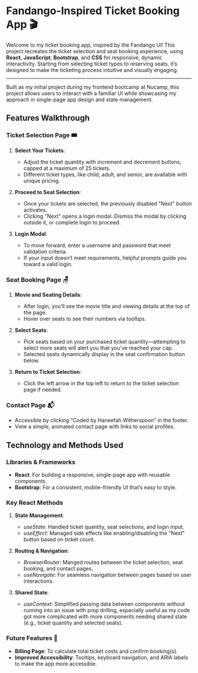 # Fandango-Inspired Ticket Booking App 🎬

Welcome to my ticket booking app, inspired by the Fandango UI! This project recreates the ticket selection and seat booking experience, using **React**, **JavaScript**, **Bootstrap**, and **CSS** for responsive, dynamic interactivity. Starting from selecting ticket types to reserving seats, it’s designed to make the ticketing process intuitive and visually engaging.

---

Built as my initial project during my frontend bootcamp at Nucamp, this project allows users to interact with a familiar UI while showcasing my approach in single-page app design and state management. 

## Features Walkthrough

### Ticket Selection Page 🎟️
1. **Select Your Tickets**: 
   - Adjust the ticket quantity with increment and decrement buttons, capped at a maximum of 25 tickets.
   - Different ticket types, like child, adult, and senior, are available with unique pricing.  

2. **Proceed to Seat Selection**:
   - Once your tickets are selected, the previously disabled "Next" button activates.
   - Clicking "Next" opens a login modal. Dismiss the modal by clicking outside it, or complete login to proceed.

3. **Login Modal**:
   - To move forward, enter a username and password that meet validation criteria.
   - If your input doesn’t meet requirements, helpful prompts guide you toward a valid login.

### Seat Booking Page 🪑
1. **Movie and Seating Details**:
   - After login, you’ll see the movie title and viewing details at the top of the page.
   - Hover over seats to see their numbers via tooltips.

2. **Select Seats**:
   - Pick seats based on your purchased ticket quantity—attempting to select more seats will alert you that you've reached your cap.
   - Selected seats dynamically display in the seat confirmation button below.

3. **Return to Ticket Selection**:
   - Click the left arrow in the top left to return to the ticket selection page if needed.

### Contact Page 📬
- Accessible by clicking “Coded by Haneefah Witherspoon” in the footer.
- View a simple, animated contact page with links to social profiles.

## Technology and Methods Used

### Libraries & Frameworks
- **React**: For building a responsive, single-page app with reusable components.
- **Bootstrap**: For a consistent, mobile-friendly UI that’s easy to style.

### Key React Methods
1. **State Management**:
   - *useState*: Handled ticket quantity, seat selections, and login input.
   - *useEffect*: Managed side effects like enabling/disabling the "Next" button based on ticket count.

2. **Routing & Navigation**:
   - *BrowserRouter*: Manged routes between the ticket selection, seat booking, and contact pages.
   - *useNavigate*: For seamless navigation between pages based on user interactions.

3. **Shared State**:
   - *useContext*: Simplified passing data between components without running into an issue with prop drilling, especially useful as my code got more complicated with more components needing shared state (e.g., ticket quantity and selected seats).

### Future Features 🚀
- **Billing Page**: To calculate total ticket costs and confirm booking(s).
- **Improved Accessibility**: Tooltips, keyboard navigation, and ARIA labels to make the app more accessible.

